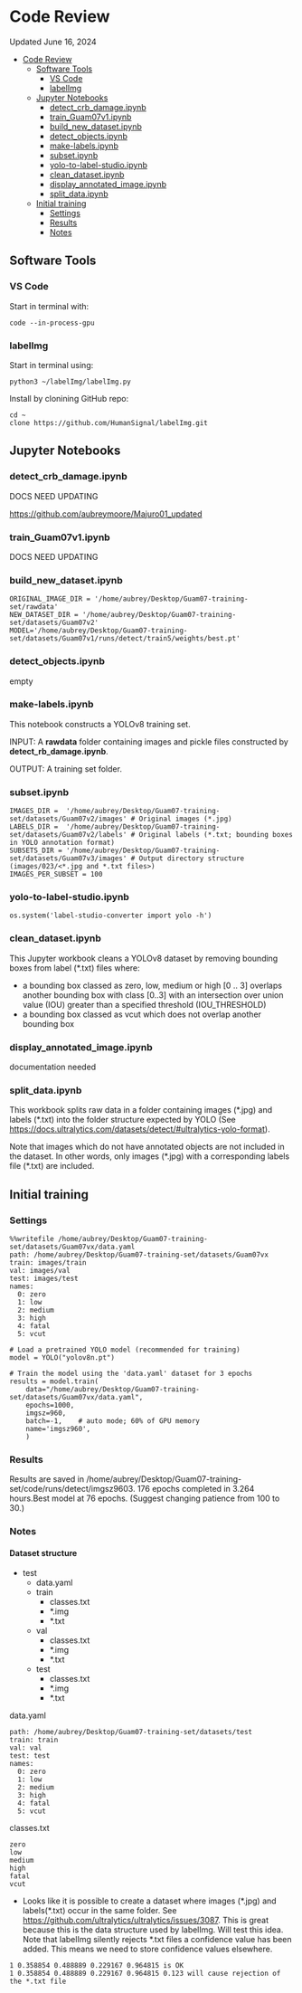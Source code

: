 # Code Review

Updated June 16, 2024

<!-- TOC -->

- [Code Review](#code-review)
    - [Software Tools](#software-tools)
        - [VS Code](#vs-code)
        - [labelImg](#labelimg)
    - [Jupyter Notebooks](#jupyter-notebooks)
        - [detect_crb_damage.ipynb](#detect_crb_damageipynb)
        - [train_Guam07v1.ipynb](#train_guam07v1ipynb)
        - [build_new_dataset.ipynb](#build_new_datasetipynb)
        - [detect_objects.ipynb](#detect_objectsipynb)
        - [make-labels.ipynb](#make-labelsipynb)
        - [subset.ipynb](#subsetipynb)
        - [yolo-to-label-studio.ipynb](#yolo-to-label-studioipynb)
        - [clean_dataset.ipynb](#clean_datasetipynb)
        - [display_annotated_image.ipynb](#display_annotated_imageipynb)
        - [split_data.ipynb](#split_dataipynb)
    - [Initial training](#initial-training)
        - [Settings](#settings)
        - [Results](#results)
        - [Notes](#notes)

<!-- /TOC -->
## Software Tools

### VS Code

Start in terminal with:
```
code --in-process-gpu
```

### labelImg

Start in terminal using:
```
python3 ~/labelImg/labelImg.py
```

Install by clonining GitHub repo:
```
cd ~
clone https://github.com/HumanSignal/labelImg.git
```

## Jupyter Notebooks

### detect_crb_damage.ipynb
DOCS NEED UPDATING

https://github.com/aubreymoore/Majuro01_updated


### train_Guam07v1.ipynb
DOCS NEED UPDATING

### build_new_dataset.ipynb  
```
ORIGINAL_IMAGE_DIR = '/home/aubrey/Desktop/Guam07-training-set/rawdata'
NEW_DATASET_DIR = '/home/aubrey/Desktop/Guam07-training-set/datasets/Guam07v2'
MODEL='/home/aubrey/Desktop/Guam07-training-set/datasets/Guam07v1/runs/detect/train5/weights/best.pt'
```
### detect_objects.ipynb   
empty
### make-labels.ipynb  
This notebook constructs a YOLOv8 training set. 

INPUT: A **rawdata** folder containing images and pickle files constructed by **detect_rb_damage.ipynb**.

OUTPUT: A training set folder.
### subset.ipynb
```
IMAGES_DIR =  '/home/aubrey/Desktop/Guam07-training-set/datasets/Guam07v2/images' # Original images (*.jpg)
LABELS_DIR =  '/home/aubrey/Desktop/Guam07-training-set/datasets/Guam07v2/labels' # Original labels (*.txt; bounding boxes in YOLO annotation format)
SUBSETS_DIR = '/home/aubrey/Desktop/Guam07-training-set/datasets/Guam07v3/images' # Output directory structure (images/023/<*.jpg and *.txt files>)
IMAGES_PER_SUBSET = 100
```
### yolo-to-label-studio.ipynb
```
os.system('label-studio-converter import yolo -h')
```
### clean_dataset.ipynb
This Jupyter workbook cleans a YOLOv8 dataset by removing bounding boxes from label (*.txt) files where:
* a bounding box classed as zero, low, medium or high [0 .. 3] overlaps another bounding box with class [0..3] with an intersection over union value (IOU) greater than a specified threshold (IOU_THRESHOLD)
* a bounding box classed as vcut which does not overlap another bounding box

### display_annotated_image.ipynb
documentation needed
### split_data.ipynb
This workbook splits raw data in a folder containing images (\*.jpg) and labels (\*.txt) into the folder structure expected by YOLO (See https://docs.ultralytics.com/datasets/detect/#ultralytics-yolo-format).

Note that images which do not have annotated objects are not included in the dataset. In other words, only images (\*.jpg) with a corresponding labels file (\*.txt) are included.

## Initial training

### Settings
```
%%writefile /home/aubrey/Desktop/Guam07-training-set/datasets/Guam07vx/data.yaml
path: /home/aubrey/Desktop/Guam07-training-set/datasets/Guam07vx
train: images/train
val: images/val
test: images/test
names:
  0: zero
  1: low
  2: medium
  3: high
  4: fatal
  5: vcut
```
```
# Load a pretrained YOLO model (recommended for training)
model = YOLO("yolov8n.pt")
```
```
# Train the model using the 'data.yaml' dataset for 3 epochs
results = model.train(
    data="/home/aubrey/Desktop/Guam07-training-set/datasets/Guam07vx/data.yaml", 
    epochs=1000,
    imgsz=960,
    batch=-1,    # auto mode; 60% of GPU memory  
    name='imgsz960',
    )
```
### Results
Results are saved in /home/aubrey/Desktop/Guam07-training-set/code/runs/detect/imgsz9603. 176 epochs completed in 3.264 hours.Best model  at 76 epochs. (Suggest changing patience from 100 to 30.)

### Notes

#### Dataset structure

- test
    - data.yaml
    - train
        - classes.txt
        - *.img
        - *.txt
    - val
        - classes.txt
        - *.img
        - *.txt
    - test
        - classes.txt
        - *.img
        - *.txt

data.yaml
```
path: /home/aubrey/Desktop/Guam07-training-set/datasets/test
train: train
val: val
test: test
names:
  0: zero
  1: low
  2: medium
  3: high
  4: fatal
  5: vcut
```

classes.txt
```
zero
low
medium
high
fatal
vcut
```

- Looks like it is possible to create a dataset where images (\*.jpg) and labels(\*.txt) occur in the same folder. See https://github.com/ultralytics/ultralytics/issues/3087. This is great because this is the data structure used by labelImg. Will test this idea. Note that labelImg silently rejects *.txt files a confidence value has been added. This means we need to store confidence values elsewhere.
```
1 0.358854 0.488889 0.229167 0.964815 is OK
1 0.358854 0.488889 0.229167 0.964815 0.123 will cause rejection of the *.txt file
```
